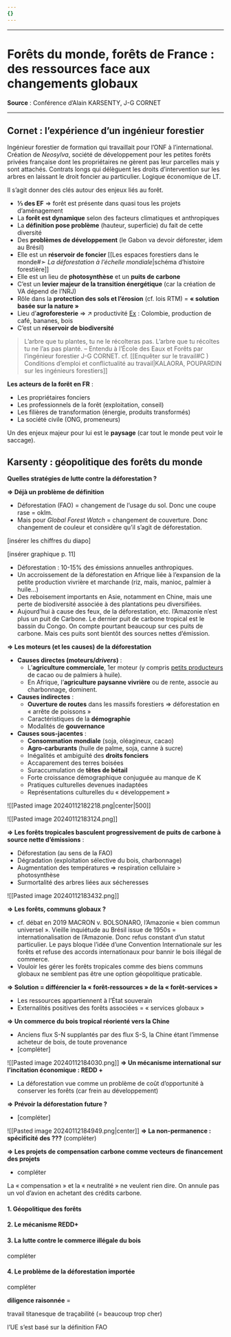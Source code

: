 ```yaml
---
{}
---
```

***
# Forêts du monde, forêts de France : des ressources face aux changements globaux
**Source** : Conférence d’Alain KARSENTY, J-G CORNET
***
## Cornet : l’expérience d’un ingénieur forestier 

Ingénieur forestier de formation qui travaillait pour l’ONF à l’international. Création de *Neosylva*, société de développement pour les petites forêts privées française dont les propriétaires ne gèrent pas leur parcelles mais y sont attachés. Contrats longs qui délèguent les droits d’intervention sur les arbres en laissant le droit foncier au particulier. Logique économique de LT.  

Il s’agit donner des clés autour des enjeux liés au forêt. 
- **⅓ des EF** ⇒ forêt est présente dans quasi tous les projets d’aménagement 
- La **forêt est dynamique** selon des facteurs climatiques et anthropiques 
- La **définition pose problème** (hauteur, superficie) du fait de cette diversité 
- Des **problèmes de développement** (le Gabon va devoir déforester, idem au Brésil)
- Elle est un **réservoir de foncier** [[Les espaces forestiers dans le monde#➣ *La déforestation à l’échelle mondiale*|schéma d’histoire forestière]] 
- Elle est un lieu de **photosynthèse** et un **puits de carbone** 
- C’est un **levier majeur de la transition énergétique** (car la création de VA dépend de l’NRJ)
- Rôle dans la **protection des sols et l’érosion** (cf. lois RTM) = **« solution basée sur la nature »** 
- Lieu d’**agroforesterie** ⇒ ↗ productivité <u>Ex</u> : Colombie,   production de café, bananes, bois 
- C’est un **réservoir de biodiversité**

> L’arbre que tu plantes, tu ne le récolteras pas. L’arbre que tu récoltes tu ne l’as pas planté. – Entendu à l’École des Eaux et Forêts par l’ingénieur forestier J-G CORNET. cf. [[Enquêter sur le travail#C ) Conditions d’emploi et conflictualité au travail|KALAORA, POUPARDIN sur les ingénieurs forestiers]]  

**Les acteurs de la forêt en FR** : 
- Les propriétaires fonciers 
- Les professionnels de la forêt (exploitation, conseil)
- Les filières de transformation (énergie, produits transformés)
- La société civile (ONG, promeneurs)

Un des enjeux majeur pour lui est le **paysage** (car tout le monde peut voir le saccage).

## Karsenty : géopolitique des forêts du monde 

**Quelles stratégies de lutte contre la déforestation ?** 

**⇒ Déjà un problème de définition**
- Déforestation (FAO) = changement de l’usage du sol. Donc une coupe rase = oklm. 
- Mais pour *Global Forest Watch* = changement de couverture. Donc changement de couleur et considère qu’il s’agit de déforestation. 

[insérer les chiffres du diapo]

[insérer graphique p. 11]
- Déforestation : 10-15% des émissions annuelles anthropiques. 
- Un accroissement de la déforestation en Afrique liée à l’expansion de la petite production vivrière et marchande (riz, maïs, manioc, palmier à huile…)
- Des reboisement importants en Asie, notamment en Chine, mais une perte de biodiversité associée à des plantations peu diversifiées. 
- Aujourd’hui à cause des feux, de la déforestation, etc. l’Amazonie n’est plus un puit de Carbone. Le dernier puit de carbone tropical est le bassin du Congo. On compte pourtant beaucoup sur ces puits de carbone. Mais ces puits sont bientôt des sources nettes d’émission. 

**⇒ Les moteurs (et les causes) de la déforestation** 
- **Causes directes (moteurs/*drivers*)** :
	- L’**agriculture commerciale**, 1er moteur (y compris <u>petits producteurs</u> de cacao ou de palmiers à huile).
	- En Afrique, l’**agriculture paysanne vivrière** ou de rente, associe au charbonnage, dominent. 
- **Causes indirectes** : 
	- **Ouverture de routes** dans les massifs forestiers ⇒ déforestation en « arrête de poissons »
	- Caractéristiques de la **démographie**
	- Modalités de **gouvernance** 
- **Causes sous-jacentes** : 
	- **Consommation mondiale** (soja, oléagineux, cacao)
	- **Agro-carburants** (huile de palme, soja, canne à sucre)
	- Inégalités et ambiguïté des **droits fonciers** 
	- Accaparement des terres boisées 
	- Suraccumulation de **têtes de bétail**
	- Forte croissance démographique conjuguée au manque de K 
	- Pratiques culturelles devenues inadaptées 
	- Représentations culturelles du « développement » 

![[Pasted image 20240112182218.png|center|500]]

![[Pasted image 20240112183124.png]]

**⇒ Les forêts tropicales basculent progressivement de puits de carbone à source nette d’émissions** : 
- Déforestation (au sens de la FAO)
- Dégradation (exploitation sélective du bois, charbonnage)
- Augmentation des températures ⇒ respiration cellulaire > photosynthèse 
- Surmortalité des arbres liées aux sécheresses 

![[Pasted image 20240112183432.png]]

**⇒ Les forêts, communs globaux ?** 
- cf. débat en 2019 MACRON v. BOLSONARO, l’Amazonie « bien commun universel ». Vieille inquiétude au Brésil issue de 1950s = internationalisation de l’Amazonie. Donc refus constant d’un statut particulier. Le pays bloque l’idée d’une Convention Internationale sur les forêts et refuse des accords internationaux pour bannir le bois illégal de commerce. 
- Vouloir les gérer les forêts tropicales comme des biens communs globaux ne semblent pas être une option géopolitique praticable. 

**⇒ Solution = différencier la « forêt-ressources » de la « forêt-services »**  
- Les ressources appartiennent à l’État souverain 
- Externalités positives des forêts associées = « services globaux »

**⇒ Un commerce du bois tropical réorienté vers la Chine**
- Anciens flux S-N supplantés par des flux S-S, la Chine étant l’immense acheteur de bois, de toute provenance
- [compléter]

![[Pasted image 20240112184030.png]]
**⇒ Un mécanisme international sur l’incitation économique : REDD +**
- La déforestation vue comme un problème de coût d’opportunité à conserver les forêts (car frein au développement) 

**⇒ Prévoir la déforestation future ?** 
- [compléter]

![[Pasted image 20240112184949.png|center]]
**⇒ La non-permanence : spécificité des ???** (compléter)

**⇒ Les projets de compensation carbone comme vecteurs de financement des projets**
- compléter 

La « compensation » et la « neutralité » ne veulent rien dire. On annule pas un vol d’avion en achetant des crédits carbone. 

#### 1. Géopolitique des forêts 

#### 2. Le mécanisme REDD+

#### 3. La lutte contre le commerce illégale du bois

compléter

#### 4. Le problème de la déforestation importée

compléter 

**diligence raisonnée** = 

travail titanesque de traçabilité (= beaucoup trop cher)

l’UE s’est basé sur la définition FAO
